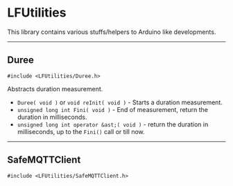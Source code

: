 # LFUtilities

This library contains various stuffs/helpers to Arduino like developments.

-------

## Duree

    #include <LFUtilities/Duree.h>
Abstracts duration measurement.

 - `Duree( void )` or `void reInit( void )` - Starts a duration measurement.
 - `unsigned long int Fini( void )` - End of measurement, return the duration in milliseconds.
 - `unsigned long int operator &ast;( void )` - return the duration in milliseconds, up to the `Fini()` call or till now.

-------

## SafeMQTTClient

    #include <LFUtilities/SafeMQTTClient.h>
